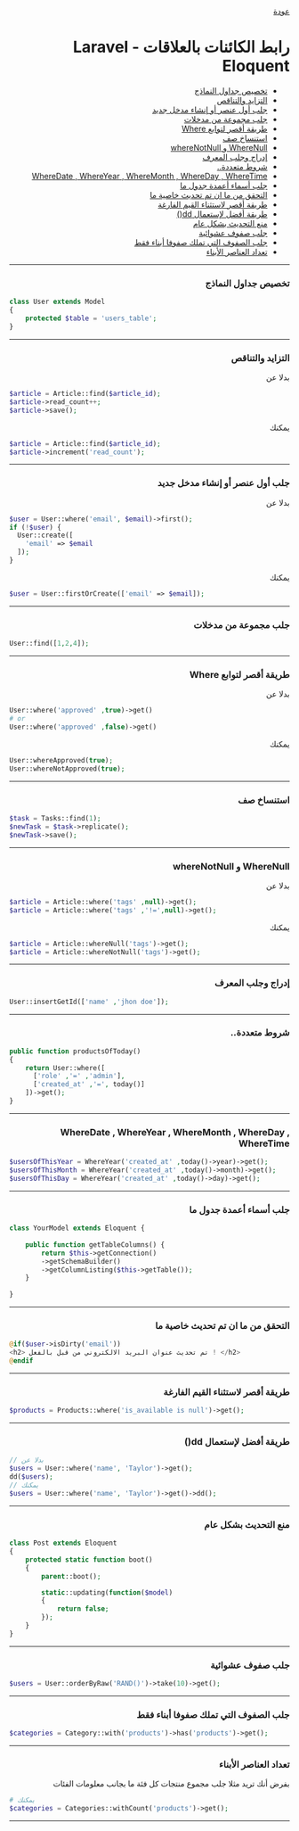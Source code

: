 <div dir="rtl">

[عودة](README.md)

# رابط الكائنات بالعلاقات - Laravel Eloquent
* [تخصيص جداول النماذج](#تخصيص-جداول-النماذج)
* [التزايد والتناقص](#التزايد-والتناقص)
* [جلب أول عنصر أو إنشاء مدخل جديد](#جلب-أول-عنصر-أو-إنشاء-مدخل-جديد)
* [جلب مجموعة من مدخلات](#جلب-مجموعة-من-مدخلات)
* [طريقة أقصر لتوابع Where](#طريقة-أقصر-لتوابع-Where)
* [استنساخ صف](#استنساخ-صف)
* [WhereNull و whereNotNull](#wherenull-و-wherenotnull)
* [إدراج وجلب المعرف](#إدراج-وجلب-المعرف)
* [شروط متعددة..](#شروط-متعددة)
* [WhereDate , WhereYear , WhereMonth , WhereDay , WhereTime](#wheredate--whereyear--wheremonth--whereday--wheretime)
* [جلب أسماء أعمدة جدول ما](#جلب-أسماء-أعمدة-جدول-ما)
* [التحقق من ما ان تم تحديث خاصية ما](#التحقق-من-ما-ان-تم-تحديث-خاصية-ما)
* [طريقة أقصر لاستثناء القيم الفارغة](#طريقة-أقصر-لاستثناء-القيم-الفارغة)
* [طريقة أفضل لإستعمال dd()](#طريقة-أفضل-لإستعمال-dd)
* [منع التحديث بشكل عام](#منع-التحديث-بشكل-عام)
* [جلب صفوف عشوائية](#جلب-صفوف-عشوائية)
* [جلب الصفوف التي تملك صفوفا أبناء فقط](#جلب-الصفوف-التي-تملك-صفوفا-أبناء-فقط)
* [تعداد العناصر الأبناء](#تعداد-العناصر-الأبناء)

--------------------------------------


### تخصيص جداول النماذج
<div dir="ltr">

```php 
class User extends Model
{
    protected $table = 'users_table';
}
```

</div>

--------------------------------------



### التزايد والتناقص
بدلا عن

<div dir="ltr">

```php 
$article = Article::find($article_id);
$article->read_count++;
$article->save();
```
</div>

يمكنك

<div dir="ltr">

```php 
$article = Article::find($article_id);
$article->increment('read_count');
```
</div>

--------------------------------------






### جلب أول عنصر أو إنشاء مدخل جديد 
بدلا عن

<div dir="ltr">

```php 
$user = User::where('email', $email)->first();
if (!$user) {
  User::create([
    'email' => $email
  ]);
}
```
</div>

يمكنك

<div dir="ltr">

```php 
$user = User::firstOrCreate(['email' => $email]);
```
</div>

--------------------------------------


### جلب مجموعة من مدخلات 

<div dir="ltr">

```php 
User::find([1,2,4]);
```
</div>

--------------------------------------



### طريقة أقصر لتوابع Where
بدلا عن

<div dir="ltr">

```php 
User::where('approved' ,true)->get()
# or
User::where('approved' ,false)->get()
```
</div>

يمكنك 

<div dir="ltr">

```php 
User::whereApproved(true);
User::whereNotApproved(true);
```
</div>

--------------------------------------








### استنساخ صف 

<div dir="ltr">

```php 
$task = Tasks::find(1);
$newTask = $task->replicate();
$newTask->save();
```
</div>

--------------------------------------








### WhereNull و whereNotNull
بدلا عن

<div dir="ltr">

```php
$article = Article::where('tags' ,null)->get(); 
$article = Article::where('tags' ,'!=',null)->get(); 
```
</div>


يمكنك 

<div dir="ltr">

```php 
$article = Article::whereNull('tags')->get();
$article = Article::whereNotNull('tags')->get(); 
```
</div>

--------------------------------------









### إدراج وجلب المعرف

<div dir="ltr">

```php 
User::insertGetId(['name' ,'jhon doe']);
```
</div>

--------------------------------------



### شروط متعددة..

<div dir="ltr">

```php 
public function productsOfToday()
{
    return User::where([
      ['role' ,'=' ,'admin'],
      ['created_at' ,'=', today()]
    ])->get();
}
```
</div>

--------------------------------------







### WhereDate , WhereYear , WhereMonth , WhereDay , WhereTime 

<div dir="ltr">

```php 
$usersOfThisYear = WhereYear('created_at' ,today()->year)->get();
$usersOfThisMonth = WhereYear('created_at' ,today()->month)->get();
$usersOfThisDay = WhereYear('created_at' ,today()->day)->get();
```
</div>

--------------------------------------





### جلب أسماء أعمدة جدول ما

<div dir="ltr">

```php 
class YourModel extends Eloquent {
    
    public function getTableColumns() {
        return $this->getConnection()
        ->getSchemaBuilder()
        ->getColumnListing($this->getTable());
    }
    
}
```
</div>

--------------------------------------


### التحقق من ما ان تم تحديث خاصية ما 

<div dir="ltr">

```php 
@if($user->isDirty('email'))
<h2> تم تحديث عنوان البريد الالكتروني من قبل بالفعل ! </h2>
@endif
```
</div>

--------------------------------------





### طريقة أقصر لاستثناء القيم الفارغة
<div dir="ltr">

```php 
$products = Products::where('is_available is null')->get();
```
</div>

--------------------------------------


### طريقة أفضل لإستعمال dd()

<div dir="ltr">

```php 
// بدلا عن
$users = User::where('name', 'Taylor')->get();
dd($users);
// يمكنك  
$users = User::where('name', 'Taylor')->get()->dd();
```
</div>

--------------------------------------




### منع التحديث بشكل عام

<div dir="ltr">

```php 
class Post extends Eloquent
{
	protected static function boot()
	{
		parent::boot();

		static::updating(function($model)
		{
			return false;
		});
	}
}
```
</div>

--------------------------------------




### جلب صفوف عشوائية

<div dir="ltr">

```php 
$users = User::orderByRaw('RAND()')->take(10)->get();
```
</div>

--------------------------------------




### جلب الصفوف التي تملك صفوفا أبناء فقط

<div dir="ltr">

```php 
$categories = Category::with('products')->has('products')->get();
```
</div>

--------------------------------------



### تعداد العناصر الأبناء
بفرض أنك تريد مثلا جلب مجموع منتجات كل فئة ما بجانب معلومات الفئات 


<div dir="ltr">

```php 
# يمكنك  
$categories = Categories::withCount('products')->get();
```
</div>

--------------------------------------


</div>